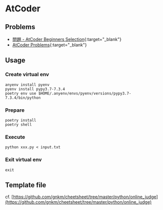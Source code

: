 # AtCoder

## Problems

- [問題 - AtCoder Beginners Selection](https://atcoder.jp/contests/abs/tasks){:target="_blank"}
- [AtCoder Problems](https://kenkoooo.com/atcoder/#/table/){:target="_blank"}

## Usage

### Create virtual env

```
anyenv install pyenv
pyenv install pypy3.7-7.3.4
poetry env use $HOME/.anyenv/envs/pyenv/versions/pypy3.7-7.3.4/bin/python
```

### Prepare

```
poetry install
poetry shell
```

### Execute

```
python xxx.py < input.txt
```

### Exit virtual env

```
exit
```

## Template file

cf. [https://github.com/gnkm/cheetsheet/tree/master/python/online_judge](https://github.com/gnkm/cheetsheet/tree/master/python/online_judge)
